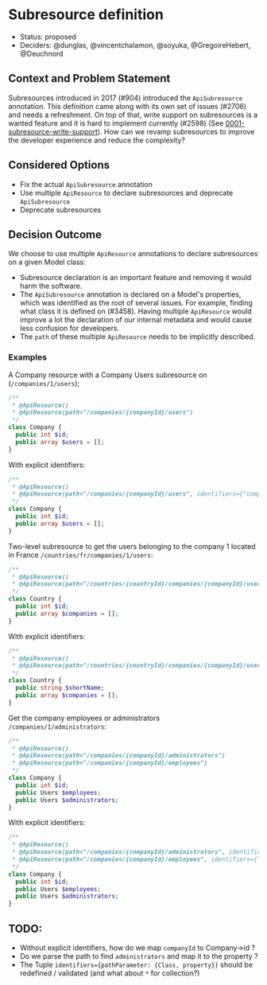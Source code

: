 # Subresource definition

* Status: proposed
* Deciders: @dunglas, @vincentchalamon, @soyuka, @GregoireHebert, @Deuchnord

## Context and Problem Statement

Subresources introduced in 2017 (#904) introduced the `ApiSubresource` annotation. This definition came along with its own set of issues (#2706) and needs a refreshment. On top of that, write support on subresources is a wanted feature and it is hard to implement currently (#2598) (See [0001-subresource-write-support](./0001-subresource-write-support.md)). How can we revamp subresources to improve the developer experience and reduce the complexity?

## Considered Options

* Fix the actual `ApiSubresource` annotation
* Use multiple `ApiResource` to declare subresources and deprecate `ApiSubresource`
* Deprecate subresources

## Decision Outcome

We choose to use multiple `ApiResource` annotations to declare subresources on a given Model class: 

* Subresource declaration is an important feature and removing it would harm the software. 
* The `ApiSubresource` annotation is declared on a Model's properties, which was identified as the root of several issues. For example, finding what class it is defined on (#3458). Having multiple `ApiResource` would improve a lot the declaration of our internal metadata and would cause less confusion for developers. 
* The `path` of these multiple `ApiResource` needs to be implicitly described. 

### Examples

A Company resource with a Company Users subresource on (`/companies/1/users`);

```php
/**
 * @ApiResource()
 * @ApiResource(path="/companies/{companyId}/users")
 */
class Company {
  public int $id;
  public array $users = [];
}
```

With explicit identifiers:

```php
/**
 * @ApiResource()
 * @ApiResource(path="/companies/{companyId}/users", identifiers={"companyId": {Company::class, "id"}})
 */
class Company {
  public int $id;
  public array $users = [];
}
```

Two-level subresource to get the users belonging to the company 1 located in France `/countries/fr/companies/1/users`: 

```php
/**
 * @ApiResource()
 * @ApiResource(path="/countries/{countryId}/companies/{companyId}/users")
 */
class Country {
  public int $id;
  public array $companies = [];
}
```

With explicit identifiers:

```php
/**
 * @ApiResource()
 * @ApiResource(path="/countries/{countryId}/companies/{companyId}/users", identifiers={"companyId": {Company::class, "id"}, "countryId": {Country::class, "shortName"}})
 */
class Country {
  public string $shortName;
  public array $companies = [];
}
```

Get the company employees or administrators `/companies/1/administrators`:

```php
/**
 * @ApiResource()
 * @ApiResource(path="/companies/{companyId}/administrators")
 * @ApiResource(path="/companies/{companyId}/employees")
 */
class Company {
  public int $id;
  public Users $employees;
  public Users $administrators;
}
```

With explicit identifiers:

```php
/**
 * @ApiResource()
 * @ApiResource(path="/companies/{companyId}/administrators", identifiers={"companyId": {Company::class, "id"}, "*": {Company::class, "administrators"}})
 * @ApiResource(path="/companies/{companyId}/employees", identifiers={"companyId": {Company::class, "id"}, "*": {Company::class, "employees"}})
 */
class Company {
  public int $id;
  public Users $employees;
  public Users $administrators;
}
```

## TODO:

* Without explicit identifiers, how do we map `companyId` to Company->id ?
* Do we parse the path to find `administrators` and map it to the property ?
* The Tuple `identifiers={pathParameter: {Class, property}}` should be redefined / validated (and what about `*` for collection?)
